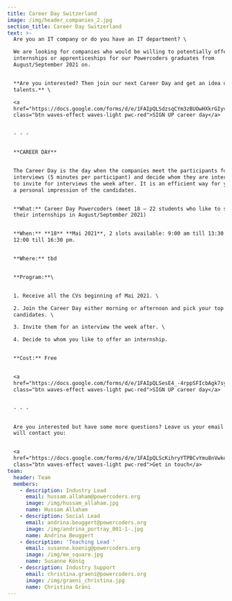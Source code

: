 ```yaml
---
title: Career Day Switzerland
image: /img/header_companies_2.jpg
section_title: Career Day Switzerland
text: >-
  Are you an IT company or do you have an IT department? \

  We are looking for companies who would be willing to potentially offer
  internships or apprenticeships for our Powercoders graduates from
  August/September 2021 on. 


  **Are you interested? Then join our next Career Day and get an idea of our IT
  talents.** \

  <a
  href="https://docs.google.com/forms/d/e/1FAIpQLSdzsqCYm3zBUOwHXkrGIyv7hAKKUCg4uy7vuaVsot-CuGaXBQ/viewform"
  class="btn waves-effect waves-light pwc-red">SIGN UP career day</a>


  - - -


  **CAREER DAY** 


  The Career Day is the day when the companies meet the participants for speed
  interviews (5 minutes per participant) and decide whom they are interested in
  to invite for interviews the week after. It is an efficient way for you to get
  a personal impression of the candidates.


  **What:** Career Day Powercoders (meet 18 – 22 students who like to start
  their internships in August/September 2021)


  **When:** **18** **Mai 2021**, 2 slots available: 9:00 am till 13:30 pm or
  12:00 till 16:30 pm.


  **Where:** tbd


  **Program:**\


  1. Receive all the CVs beginning of Mai 2021. \

  2. Join the Career Day either morning or afternoon and pick your top
  candidates. \

  3. Invite them for an interview the week after. \

  4. Decide to whom you like to offer an internship.


  **Cost:** Free


  <a
  href="https://docs.google.com/forms/d/e/1FAIpQLSesE4_-4rppSFIcbAgk7syXOf3yUjbSYKQSvQfpzxKRdIDpkA/viewform"
  class="btn waves-effect waves-light pwc-red">SIGN UP career day</a>


  - - -


  Are you interested but have some more questions? Leave us your email and we
  will contact you:


  <a
  href="https://docs.google.com/forms/d/e/1FAIpQLScKihryYTPBCvYmu8nVwkdeTbCYN-nC99qUtWbXmVmbd0hFTw/viewform"
  class="btn waves-effect waves-light pwc-red">Get in touch</a>
team:
  header: Team
  members:
    - description: Industry Lead
      email: hussam.allaham@powercoders.org
      image: /img/hussam_allaham.jpg
      name: Hussam Allaham
    - description: Social Lead
      email: andrina.beuggert@powercoders.org
      image: /img/andrina_portray_001-1-.jpg
      name: Andrina Beuggert
    - description: 'Teaching Lead '
      email: susanne.koenig@powercoders.org
      image: /img/me_square.jpg
      name: Susanne König
    - description: Industry Support
      email: christina.graeni@powercoders.org
      image: /img/graeni_christina.jpg
      name: Christina Gräni
---
```


